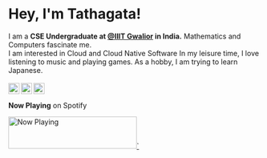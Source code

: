 <p align="center">
  <h1>Hey, I'm Tathagata!</h1>
</p>

I am a **CSE Undergraduate at [@IIIT Gwalior](https://www.iiitm.ac.in/index.php/en/) in India.** Mathematics and Computers fascinate me.<br/>
I am interested in Cloud and Cloud Native Software</b>
In my leisure time, I love listening to music and playing games. As a hobby, I am trying to learn Japanese.
<br></br>
<a href="https://twitter.com/4molybdenum2">
  <img align="left" width="22px" src="https://cdn.jsdelivr.net/npm/simple-icons@v3/icons/twitter.svg" />
</a>
<a href="https://www.linkedin.com/in/tathagata-paul/">
  <img align="left"  width="22px" src="https://cdn.jsdelivr.net/npm/simple-icons@v3/icons/linkedin.svg" />
</a>
<a href="https://leetcode.com/4molybdenum2/">
  <img ali
  gn="left" alt="Tathagata's Github" width="22px" src="https://cdn.jsdelivr.net/npm/simple-icons@v3/icons/leetcode.svg" />
</a>

**Now Playing** on Spotify

<a href="https://now-playing-spotify-beta.vercel.app/now-playing?open">
    <img src="https://now-playing-spotify-beta.vercel.app/now-playing" width="256" height="64" alt="Now Playing">`
</a>
